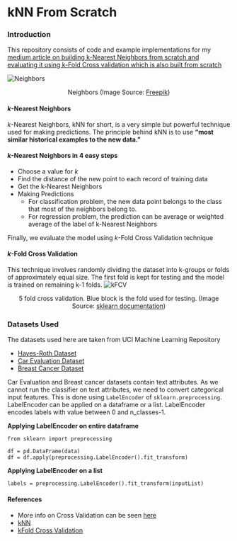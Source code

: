 # kNN From Scratch

### Introduction

This repository consists of code and example implementations for my [medium article on building k-Nearest Neighbors from scratch and evaluating it using k-Fold Cross validation which is also built from scratch](https://link.medium.com/BV27Pox3qab)

![Neighbors](https://github.com/chaitanyakasaraneni/knnFromScratch/blob/master/images/neighbors.jpg)
<p align="center">Neighbors (Image Source: <a href="https://www.freepik.com/free-vector/apartment-building-with-people-open-window-spaces_7416533.htm#page=1&query=neighbors&position=2">Freepik</a>)</p>

#### *k*-Nearest Neighbors
*k*-Nearest Neighbors, kNN for short, is a very simple but powerful technique used for making predictions. The principle behind kNN is to use **“most similar historical examples to the new data.”**

#### *k*-Nearest Neighbors in 4 easy steps
 - Choose a value for *k*
 - Find the distance of the new point to each record of training data
 - Get the k-Nearest Neighbors
 - Making Predictions
   - For classification problem, the new data point belongs to the class that most of the neighbors belong to. 
   - For regression problem, the prediction can be average or weighted average of the label of k-Nearest Neighbors

Finally, we evaluate the model using *k*-Fold Cross Validation technique

#### *k*-Fold Cross Validation
This technique involves randomly dividing the dataset into k-groups or folds of approximately equal size. The first fold is kept for testing and the model is trained on remaining k-1 folds.
![kFCV](https://github.com/chaitanyakasaraneni/knnFromScratch/blob/master/images/kFCV.png)
<p align="center">5 fold cross validation. Blue block is the fold used for testing.  (Image Source: <a href="https://scikit-learn.org/stable/modules/cross_validation.html">sklearn documentation</a>)</p>

### Datasets Used

The datasets used here are taken from UCI Machine Learning Repository
 - [Hayes-Roth Dataset](https://archive.ics.uci.edu/ml/datasets/Hayes-Roth)
 - [Car Evaluation Dataset](https://archive.ics.uci.edu/ml/datasets/Car+Evaluation)
 - [Breast Cancer Dataset](https://archive.ics.uci.edu/ml/datasets/Breast+Cancer)
 
Car Evaluation and Breast cancer datasets contain text attributes. As we cannot run the classifier on text attributes, we need to convert categorical input features. This is done using `LabelEncoder` of `sklearn.preprocessing`. LabelEncoder can be applied on a dataframe or a list. LabelEncoder encodes labels with value between 0 and n_classes-1.

**Applying LabelEncoder on entire dataframe**
```
from sklearn import preprocessing

df = pd.DataFrame(data)
df = df.apply(preprocessing.LabelEncoder().fit_transform)
```
**Applying LabelEncoder on a list**
```
labels = preprocessing.LabelEncoder().fit_transform(inputList)
```

#### References
- More info on Cross Validation can be seen [here](https://medium.com/datadriveninvestor/k-fold-and-other-cross-validation-techniques-6c03a2563f1e)
- [kNN](https://scikit-learn.org/stable/modules/generated/sklearn.neighbors.KNeighborsClassifier.html)
- [kFold Cross Validation](https://scikit-learn.org/stable/modules/generated/sklearn.model_selection.KFold.html)
